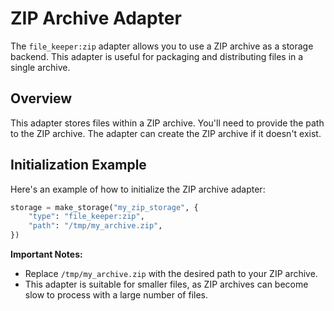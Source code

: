 # ZIP Archive Adapter

The `file_keeper:zip` adapter allows you to use a ZIP archive as a storage
backend. This adapter is useful for packaging and distributing files in a
single archive.

## Overview

This adapter stores files within a ZIP archive. You'll need to provide the path
to the ZIP archive.  The adapter can create the ZIP archive if it doesn't
exist.

## Initialization Example

Here's an example of how to initialize the ZIP archive adapter:

```python
storage = make_storage("my_zip_storage", {
    "type": "file_keeper:zip",
    "path": "/tmp/my_archive.zip",
})
```

**Important Notes:**

*   Replace `/tmp/my_archive.zip` with the desired path to your ZIP archive.
*   This adapter is suitable for smaller files, as ZIP archives can become slow
    to process with a large number of files.
